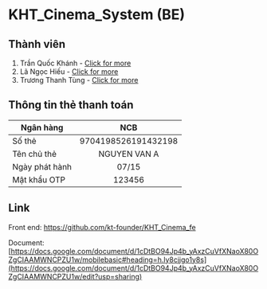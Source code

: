 # KHT_Cinema_System (BE)
## Thành viên

1. Trần Quốc Khánh - [Click for more](https://github.com/kt-founder)
2. Lã Ngọc Hiếu - [Click for more](https://github.com/NgocHieuGithub)
3. Trương Thanh Tùng - [Click for more](https://github.com/TruongThanhTung030502)
   
## Thông tin thẻ thanh toán

| Ngân hàng         |NCB                |
| -------------     |:-------------:    |
| Số thẻ            |9704198526191432198|
| Tên chủ thẻ       |NGUYEN VAN A       |
| Ngày phát hành    |07/15              |
| Mật khẩu OTP      |123456             |

## Link 
Front end: https://github.com/kt-founder/KHT_Cinema_fe

Document: [https://docs.google.com/document/d/1cDtBO94Jp4b_yAxzCuVfXNaoX80OZgCIAAMWNCPZU1w/mobilebasic#heading=h.ly8cjjgo1y8s](https://docs.google.com/document/d/1cDtBO94Jp4b_yAxzCuVfXNaoX80OZgCIAAMWNCPZU1w/edit?usp=sharing)
